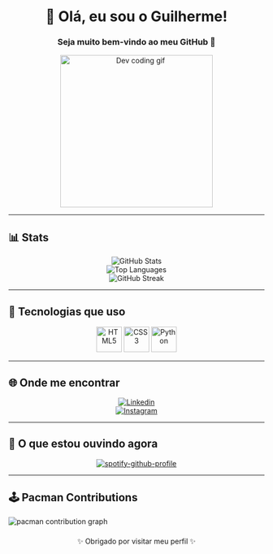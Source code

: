###
<h1 align="center">👋 Olá, eu sou o Guilherme!</h1>
<h3 align="center">Seja muito bem-vindo ao meu GitHub 🚀</h3>

<p align="center">
  <img src="https://media.giphy.com/media/qgQUggAC3Pfv687qPC/giphy.gif" width="300" alt="Dev coding gif">
</p>

---

## 📊 Stats
<div align="center">
  
  ![GitHub Stats](https://github-readme-stats.vercel.app/api?username=guilhermefpo&show_icons=true&theme=tokyonight&count_private=true)  
  ![Top Languages](https://github-readme-stats.vercel.app/api/top-langs/?username=guilhermefpo&layout=compact&theme=tokyonight)   
  ![GitHub Streak](https://github-readme-streak-stats.herokuapp.com/?user=guilhermefpo&theme=tokyonight&hide_border=false)  

</div>

---

## 🚀 Tecnologias que uso
<div align="center">
  <img src="https://devicon-website.vercel.app/api/html5/original.svg" width="50" height="50" alt="HTML5" />
  <img src="https://devicon-website.vercel.app/api/css3/original.svg" width="50" height="50" alt="CSS3" />
  <img src="https://devicon-website.vercel.app/api/python/original.svg" width="50" height="50" alt="Python" />
</div>

---

## 🌐 Onde me encontrar
<div align="center">

  [![Linkedin](https://img.shields.io/badge/LinkedIn-0077B5?style=for-the-badge&logo=linkedin&logoColor=white)](https://www.linkedin.com/in/guilherme-fernando-portela-de-oliveira-191b6737b?utm_source=share&utm_campaign=share_via&utm_content=profile&utm_medium=android_app)  
  [![Instagram](https://img.shields.io/badge/Instagram-E4405F?style=for-the-badge&logo=instagram&logoColor=white)](https://www.instagram.com/gui_fernando12?igsh=N3c0N2o3YWY3ZG5z)

</div>

---

## 🎵 O que estou ouvindo agora
<div align="center">

[![spotify-github-profile](https://spotify-github-profile.kittinanx.com/api/view?uid=31o6kvtul2622q36i4y54vbccgne&cover_image=true&theme=novatorem&show_offline=false&background_color=121212&interchange=false&bar_color=0008f5&bar_color_cover=true)](https://github.com/kittinan/spotify-github-profile)

</div>

---

## 🕹️ Pacman Contributions

<picture>
  <source media="(prefers-color-scheme: dark)" srcset="https://raw.githubusercontent.com/guilhermefpo/guilhermefpo/output/pacman-contribution-graph-dark.svg">
  <source media="(prefers-color-scheme: light)" srcset="https://raw.githubusercontent.com/guilhermefpo/guilhermefpo/output/pacman-contribution-graph.svg">
  <img alt="pacman contribution graph" src="https://raw.githubusercontent.com/guilhermefpo/guilhermefpo/output/pacman-contribution-graph.svg">
</picture>

###

<p align="center">✨ Obrigado por visitar meu perfil ✨</p>

